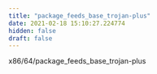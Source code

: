 ```yaml
---
title: "package_feeds_base_trojan-plus"
date: 2021-02-18 15:10:27.224774
hidden: false
draft: false
---
```


x86/64/package_feeds_base_trojan-plus

